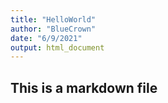 ```yaml
---
title: "HelloWorld"
author: "BlueCrown"
date: "6/9/2021"
output: html_document
---
```



## This is a markdown file


